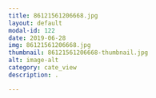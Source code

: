 ```yaml
---
title: 86121561206668.jpg
layout: default
modal-id: 122
date: 2019-06-28
img: 86121561206668.jpg
thumbnail: 86121561206668-thumbnail.jpg
alt: image-alt
category: cate_view
description: .

---
```

